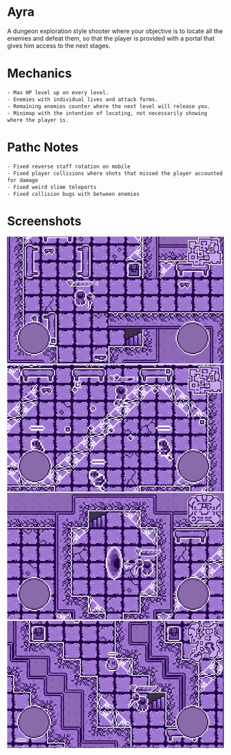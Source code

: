 # Ayra

A dungeon exploration style shooter where your objective is to locate all the enemies and defeat them, so that the player is provided with a portal that gives him access to the next stages.

# Mechanics

    - Max HP level up on every level.
    - Enemies with individual lives and attack forms.
    - Remaining enemies counter where the next level will release you.
    - Minimap with the intention of locating, not necessarily showing where the player is.

# Pathc Notes

    - Fixed reverse staff rotation on mobile
    - Fixed player collisions where shots that missed the player accounted for damage
    - Fixed weird slime teleports
    - Fixed collision bugs with between enemies

# Screenshots

![My Image](Documents\Ayra\Screenshots\Ayra.png)
![My Image](Documents\Ayra\Screenshots\Ayra1.png)
![My Image](Documents\Ayra\Screenshots\Ayra2.png)
![My Image](Documents\Ayra\Screenshots\Ayra4.png)
